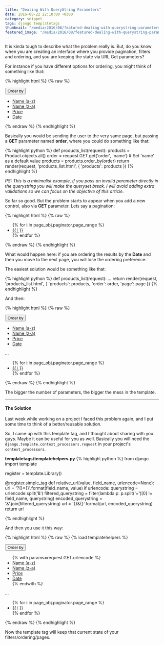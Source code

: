 ```yaml
---
title: "Dealing With QueryString Parameters"
date: 2016-08-22 22:10:00 +0300
category: snippet
tags: django templatetags
thumbnail: "/media/2016/08/featured-dealing-with-querystring-parameters.jpg"
featured_image: "/media/2016/08/featured-dealing-with-querystring-parameters.jpg"
---
```


It is kinda tough to describe what the problem really is. But, do you know when you are creating an interface where
you provide pagination, filters and ordering, and you are keeping the state via URL Get parameters?

For instance if you have different options for ordering, you might think of something like that:

{% highlight html %}
{% raw %}
<div class="dropdown">
  <button class="btn btn-default dropdown-toggle" type="button" data-toggle="dropdown">
    Order by
  </button>
  <ul class="dropdown-menu">
    <li><a href="?order=name">Name (a-z)</a></li>
    <li><a href="?order=-name">Name (z-a)</a></li>
    <li><a href="?order=price">Price</a></li>
    <li><a href="?order=date">Date</a></li>
  </ul>
</div>
{% endraw %}
{% endhighlight %}

Basically you would be sending the user to the very same page, but passing a **GET** parameter named **order**, where
you could do something like that:

{% highlight python %}
def products_list(request):
    products = Product.objects.all()
    order = request.GET.get('order', 'name')  # Set 'name' as a default value
    products = products.order_by(order)
    return render(request, 'products_list.html', {
        'products': products
    })
{% endhighlight %}

_PS: This is a minimalist example, if you pass an invalid parameter directly in the querystring you will make the
queryset break. I will avoid adding extra validations so we can focus on the objective of this article._

So far so good. But the problem starts to appear when you add a new control, also via **GET** parameter. Lets say a
pagination:

{% highlight html %}
{% raw %}
<ul class="pagination">
  {% for i in page_obj.paginator.page_range %}
    <li>
      <a href="?page={{ i }}">{{ i }}</a>
    </li>
  {% endfor %}
</ul>
{% endraw %}
{% endhighlight %}

What would happen here: if you are ordering the results by the **Date** and then you move to the next page, you will
lose the ordering preference.

The easiest solution would be something like that:

{% highlight python %}
def products_list(request):
    ...
    return render(request, 'products_list.html', {
        'products': products,
        'order': order,
        'page': page
    })
{% endhighlight %}

And then:

{% highlight html %}
{% raw %}
<div class="dropdown">
  <button class="btn btn-default dropdown-toggle" type="button" data-toggle="dropdown">
    Order by
  </button>
  <ul class="dropdown-menu">
    <li><a href="?order=name&page={{ page }}">Name (a-z)</a></li>
    <li><a href="?order=-name&page={{ page }}">Name (z-a)</a></li>
    <li><a href="?order=price&page={{ page }}">Price</a></li>
    <li><a href="?order=date&page={{ page }}">Date</a></li>
  </ul>
</div>

...

<ul class="pagination">
  {% for i in page_obj.paginator.page_range %}
    <li>
      <a href="?page={{ i }}&order={{ order }}">{{ i }}</a>
    </li>
  {% endfor %}
</ul>
{% endraw %}
{% endhighlight %}

The bigger the number of parameters, the bigger the mess in the template.

***

#### The Solution

Last week while working on a project I faced this problem again, and I put some time to think of a better/reusable
solution.

So, I came up with this template tag, and I thought about sharing with you guys. Maybe it can be useful for you as
well. Basically you will need the `django.template.context_processors.request` in your project's `context_processors`.

**templatetags/templatehelpers.py**
{% highlight python %}
from django import template

register = template.Library()

@register.simple_tag
def relative_url(value, field_name, urlencode=None):
    url = '?{}={}'.format(field_name, value)
    if urlencode:
        querystring = urlencode.split('&')
        filtered_querystring = filter(lambda p: p.split('=')[0] != field_name, querystring)
        encoded_querystring = '&'.join(filtered_querystring)
        url = '{}&{}'.format(url, encoded_querystring)
    return url

{% endhighlight %}

And then you use it this way:

{% highlight html %}
{% raw %}
{% load templatehelpers %}

<div class="dropdown">
  <button class="btn btn-default dropdown-toggle" type="button" data-toggle="dropdown">
    Order by
  </button>
  <ul class="dropdown-menu">
    {% with params=request.GET.urlencode %}
      <li><a href="{% relative_url 'name' 'order' params %}">Name (a-z)</a></li>
      <li><a href="{% relative_url '-name' 'order' params %}">Name (z-a)</a></li>
      <li><a href="{% relative_url 'price' 'order' params %}">Price</a></li>
      <li><a href="{% relative_url 'date' 'order' params %}">Date</a></li>
    {% endwith %}
  </ul>
</div>

...

<ul class="pagination">
  {% for i in page_obj.paginator.page_range %}
    <li>
      <a href="{% relative_url i 'page' request.GET.urlencode %}">{{ i }}</a>
    </li>
  {% endfor %}
</ul>
{% endraw %}
{% endhighlight %}

Now the template tag will keep that current state of your filters/ordering/pages.
